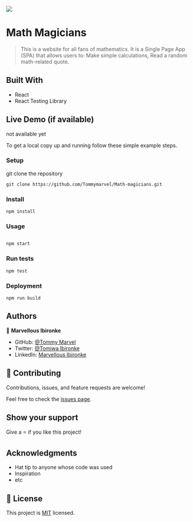 ![](https://img.shields.io/badge/Microverse-blueviolet)

# Math Magicians

> This is a website for all fans of mathematics. It is a Single Page App (SPA) that allows users to: Make simple calculations, Read a random math-related quote.

## Built With

- React
- React Testing Library

## Live Demo (if available)

not available yet

To get a local copy up and running follow these simple example steps.

### Setup

git clone the repository

```
git clone https://github.com/Tommymarvel/Math-magicians.git
```

### Install

```
npm install
```

### Usage

```

npm start
```

### Run tests

```
npm test
```

### Deployment

```
npm run build
```

## Authors

👤 **Marvellous Ibironke**

-  GitHub: [@Tommy Marvel](https://github.com/Tommymarvel)
- Twitter: [@Tomiwa Ibironke](https://twitter.com/tomiwa_ibironke)
- LinkedIn: [Marvellous Ibironke](https://www.linkedin.com/in/marvellous-ibironke-54026b231/)
  
## 🤝 Contributing

Contributions, issues, and feature requests are welcome!

Feel free to check the [issues page](https://github.com/fullstop125/math-magicians/issues/).

## Show your support

Give a ⭐️ if you like this project!

## Acknowledgments

- Hat tip to anyone whose code was used
- Inspiration
- etc

## 📝 License

This project is [MIT](https://choosealicense.com/licenses/mit/) licensed.
